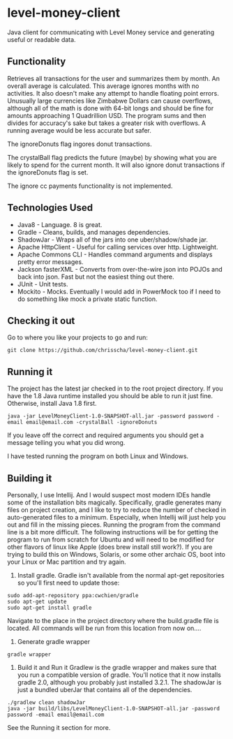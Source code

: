 # level-money-client
Java client for communicating with Level Money service and generating useful or readable data.

## Functionality
Retrieves all transactions for the user and summarizes them by month. An overall average is calculated. This average ignores months with no activities. It also doesn't make any attempt to handle floating point errors. Unusually large currencies like Zimbabwe Dollars can cause overflows, although all of the math is done with 64-bit longs and should be fine for amounts approaching 1 Quadrillion USD. The program sums and then divides for accuracy's sake but takes a greater risk with overflows. A running average would be less accurate but safer.

The ignoreDonuts flag ingores donut transactions.

The crystalBall flag predicts the future (maybe) by showing what you are likely to spend for the current month. It will also ignore donut transactions if the ignoreDonuts flag is set.

The ignore cc payments functionality is not implemented.

## Technologies Used
- Java8 - Language. 8 is great.
- Gradle - Cleans, builds, and manages dependencies.
- ShadowJar - Wraps all of the jars into one uber/shadow/shade jar.
- Apache HttpClient - Useful for calling services over http. Lightweight.
- Apache Commons CLI - Handles command arguments and displays pretty error messages.
- Jackson fasterXML - Converts from over-the-wire json into POJOs and back into json. Fast but not the easiest thing out there.
- JUnit - Unit tests.
- Mockito - Mocks. Eventually I would add in PowerMock too if I need to do something like mock a private static function.

## Checking it out
Go to where you like your projects to go and run:
```
git clone https://github.com/chrisscha/level-money-client.git
```

## Running it
The project has the latest jar checked in to the root project directory. If you have the 1.8 Java runtime installed you should be able to run it just fine. Otherwise, install Java 1.8 first.
```
java -jar LevelMoneyClient-1.0-SNAPSHOT-all.jar -password password -email email@email.com -crystalBall -ignoreDonuts
```
If you leave off the correct and required arguments you should get a message telling you what you did wrong.

I have tested running the program on both Linux and Windows.

## Building it
Personally, I use Intellij. And I would suspect most modern IDEs handle some of the installation bits magically. Specifically, gradle generates many files on project creation, and I like to try to reduce the number of checked in auto-generated files to a minimum. Especially, when Intellij will just help you out and fill in the missing pieces. Running the program from the command line is a bit more difficult. The following instructions will be for getting the program to run from scratch for Ubuntu and will need to be modified for other flavors of linux like Apple (does brew install still work?). If you are trying to build this on Windows, Solaris, or some other archaic OS, boot into your Linux or Mac partition and try again.

1. Install gradle. 
  Gradle isn't available from the normal apt-get repositories so you'll first need to update those:
  ```
  sudo add-apt-repository ppa:cwchien/gradle
  sudo apt-get update
  sudo apt-get install gradle
  ```

  Navigate to the place in the project directory where the build.gradle file is located. All commands will be run from this location from now on....

1. Generate gradle wrapper
  ```
  gradle wrapper
  ```

1. Build it and Run it
  Gradlew is the gradle wrapper and makes sure that you run a compatible version of gradle. You'll notice that it now installs gradle 2.0, although you probably just installed 3.2.1. The shadowJar is just a bundled uberJar that contains all of the dependencies.
  ```
  ./gradlew clean shadowJar
  java -jar build/libs/LevelMoneyClient-1.0-SNAPSHOT-all.jar -password password -email email@email.com
  ```
  See the Running it section for more.
